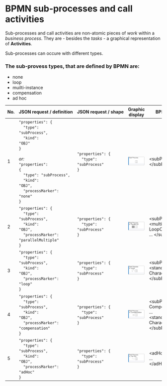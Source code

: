 # BPMN sub-processes and call activities

Sub-processes and call activities are non-atomic pieces of *work* within a *business process*. They are - besides the *tasks* - a graphical representation of **Activities**.

Sub-processes can occure with different types.

### The sub-provess types, that are defined by BPMN are:
- none
- loop
- muilti-instance
- compensation
- ad hoc

| No. | JSON&nbsp;request&nbsp;/&nbsp;definition | JSON&nbsp;request&nbsp;/&nbsp;shape | Graphic display | BPMN definition | BPMN display |
|-----|---------------------------|----------------------|-----------------|-----------------|--------------|
| 1 | <code>"properties": {</code><br /><code>&nbsp;&nbsp;"type": "subProcess",</code><br /><code>&nbsp;&nbsp;"kind": "OBJ"</code><br /><code>}</code><br /><br />*or:*<br /><code>"properties": {</code><br /><code>&nbsp;&nbsp;"type": "subProcess",</code><br /><code>&nbsp;&nbsp;"kind": "OBJ",</code><br /><code>&nbsp;&nbsp;"processMarker": "none"</code><br /><code>}</code> | <code>"properties": {</code><br /><code>&nbsp;&nbsp;"type": "subProcess"</code><br /><code>}</code><br /> | ![GRAPHIC-subProcess](media/GRAPHIC-subProcess.png) | </code>&lt;subProcess&gt; ... <br />&lt;/subProcess&gt;</code><br /> | ![BPMN-subProcess](media/BPMN-subProcess.png) |
| 2 | <code>"properties": {</code><br /><code>&nbsp;&nbsp;"type": "subProcess",</code><br /><code>&nbsp;&nbsp;"kind": "OBJ",</code><br /><code>&nbsp;&nbsp;"processMarker": "parallelMultiple"</code><br /><code>}</code> | <code>"properties": {</code><br /><code>&nbsp;&nbsp;"type": "subProcess"</code><br /><code>}</code><br /> | ![GRAPHIC-subProcessWithParallelMultiple](media/GRAPHIC-subProcessWithParallelMultiple.png) | </code>&lt;subProcess&gt; ... <br />&lt;multiInstance- <br />LoopCharacteristics/&gt; ... &lt;/subProcess&gt;</code><br /> | ![BPMN-subProcessWithParallelMultiple](media/BPMN-subProcessWithParallelMultiple.png) |
| 3 | <code>"properties": {</code><br /><code>&nbsp;&nbsp;"type": "subProcess",</code><br /><code>&nbsp;&nbsp;"kind": "OBJ",</code><br /><code>&nbsp;&nbsp;"processMarker": "loop"</code><br /><code>}</code> | <code>"properties": {</code><br /><code>&nbsp;&nbsp;"type": "subProcess"</code><br /><code>}</code><br /> | ![GRAPHIC-subProcessWithLoop](media/GRAPHIC-subProcessWithLoop.png) | </code>&lt;subProcess&gt; ... <br />&lt;standardLoop-<br />Characteristics/&gt; ... &lt;/subProcess&gt;</code><br /> | ![BPMN-subProcessWithLoop](media/BPMN-subProcessWithLoop.png) |
| 4 | <code>"properties": {</code><br /><code>&nbsp;&nbsp;"type": "subProcess",</code><br /><code>&nbsp;&nbsp;"kind": "OBJ",</code><br /><code>&nbsp;&nbsp;"processMarker": "compensation"</code><br /><code>}</code> | <code>"properties": {</code><br /><code>&nbsp;&nbsp;"type": "subProcess"</code><br /><code>}</code><br /> | ![GRAPHIC-subProcessWithCompensation](media/GRAPHIC-subProcessWithCompensation.png) | </code>&lt;subProcess isFor-<br />Compensation="true"&gt; ... <br />&lt;standardLoop-<br />Characteristics/&gt; ... &lt;/subProcess&gt;</code><br /> | ![BPMN-subProcessWithCompensation](media/BPMN-subProcessWithCompensation.png) |
| 5 | <code>"properties": {</code><br /><code>&nbsp;&nbsp;"type": "subProcess",</code><br /><code>&nbsp;&nbsp;"kind": "OBJ",</code><br /><code>&nbsp;&nbsp;"processMarker": "adHoc"</code><br /><code>}</code> | <code>"properties": {</code><br /><code>&nbsp;&nbsp;"type": "subProcess"</code><br /><code>}</code><br /> | ![GRAPHIC-subProcessWithAdHoc](media/GRAPHIC-subProcessWithAdHoc.png) | </code>&lt;adHocSubProcess&gt; ... &lt;/adHocSubProcess&gt;</code><br /> | ![BPMN-subProcessWithAdHoc](media/BPMN-subProcessWithAdHoc.png) |
